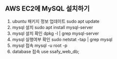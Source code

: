 ## AWS EC2에 MySQL 설치하기
1. ubuntu 패키지 정보 업데이트  sudo apt update
2. mysql 설치  sudo apt install mysql-server
3. mysql 설치 확인  dpkg -l | grep mysql-server
4. mysql 실행여부 확인  sudo netstat -tap | grep mysql
5. mysql 접속  mysql -u root -p
6. database 접속  use ssafy_web_db;
